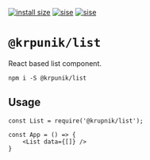 [![install size](https://packagephobia.now.sh/badge?p=@krupnik/list)](https://packagephobia.now.sh/result?p=@krupnik/list)
[![sise](https://badgen.net/bundlephobia/min/@krupnik/list)](https://bundlephobia.com/result?p=@krupnik/list)
[![sise](https://badgen.net/bundlephobia/minzip/@krupnik/list)](https://bundlephobia.com/result?p=@krupnik/list)
# `@krpunik/list`
React based list component.

```
npm i -S @krpunik/list
```


## Usage

```
const List = require('@krupnik/list');

const App = () => {
    <List data={[]} />
}
```
